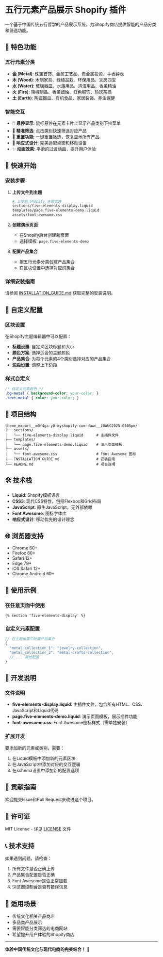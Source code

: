 # 五行元素产品展示 Shopify 插件

一个基于中国传统五行哲学的产品展示系统，为Shopify商店提供智能的产品分类和筛选功能。

## 🌟 特色功能

### 五行元素分类
- **金 (Metal)**: 珠宝首饰、金属工艺品、贵金属投资、手表钟表
- **木 (Wood)**: 木制家具、绿植盆栽、环保用品、文房四宝  
- **水 (Water)**: 玻璃器皿、水族用品、清洁用品、香薰精油
- **火 (Fire)**: 辣椒制品、香薰蜡烛、红色服饰、热饮茶品
- **土 (Earth)**: 陶瓷器皿、有机食品、家居装饰、养生保健

### 智能交互
- 🖱️ **悬停显示**: 鼠标悬停在元素卡片上显示产品类别下拉菜单
- 🎯 **精准筛选**: 点击类别快速筛选对应产品
- 🔄 **重置功能**: 一键重置筛选，恢复显示所有产品
- 📱 **响应式设计**: 完美适配桌面和移动设备
- ✨ **动画效果**: 平滑的过渡动画，提升用户体验

## 🚀 快速开始

### 安装步骤

1. **上传文件到主题**
   ```bash
   # 上传到 Shopify 主题文件
   sections/five-elements-display.liquid
   templates/page.five-elements-demo.liquid
   assets/font-awesome.css
   ```

2. **创建演示页面**
   - 在Shopify后台创建新页面
   - 选择模板: `page.five-elements-demo`

3. **配置产品集合**
   - 按五行元素分类创建产品集合
   - 在区块设置中选择对应的集合

### 详细安装指南

请参阅 [INSTALLATION_GUIDE.md](INSTALLATION_GUIDE.md) 获取完整的安装说明。

## 🎨 自定义配置

### 区块设置
在Shopify主题编辑器中可以配置：

- **标题设置**: 自定义区块标题和大小
- **颜色方案**: 选择适合的主题颜色
- **产品集合**: 为每个元素的4个类别选择对应的产品集合
- **边距设置**: 调整上下边距

### 样式自定义
```css
/* 自定义元素颜色 */
.bg-metal { background-color: your-color; }
.text-metal { color: your-color; }
```

## 📁 项目结构

```
theme_export__m0f4ga-y0-myshopify-com-dawn__20AUG2025-0505pm/
├── sections/
│   └── five-elements-display.liquid      # 主插件文件
├── templates/
│   └── page.five-elements-demo.liquid    # 演示页面模板
├── assets/
│   └── font-awesome.css                  # Font Awesome 图标
├── INSTALLATION_GUIDE.md                 # 安装指南
└── README.md                             # 项目说明
```

## 🛠️ 技术栈

- **Liquid**: Shopify模板语言
- **CSS3**: 现代CSS特性，包括Flexbox和Grid布局
- **JavaScript**: 原生JavaScript，无外部依赖
- **Font Awesome**: 图标字体库
- **响应式设计**: 移动优先的设计理念

## 🌐 浏览器支持

- Chrome 60+
- Firefox 60+ 
- Safari 12+
- Edge 79+
- iOS Safari 12+
- Chrome Android 60+

## 📝 使用示例

### 在任意页面中使用
```liquid
{% section 'five-elements-display' %}
```

### 自定义元素配置
```javascript
// 在主题设置中配置产品集合
{
  "metal_collection_1": "jewelry-collection",
  "metal_collection_2": "metal-crafts-collection",
  // ... 其他配置
}
```

## 🔧 开发说明

### 文件说明

- **five-elements-display.liquid**: 主插件文件，包含所有HTML、CSS、JavaScript和Liquid代码
- **page.five-elements-demo.liquid**: 演示页面模板，展示插件功能
- **font-awesome.css**: Font Awesome图标样式（需单独安装）

### 扩展开发

要添加新的元素或类别，需要：

1. 在Liquid模板中添加新的元素区块
2. 在JavaScript中添加对应的交互逻辑  
3. 在schema设置中添加新的配置选项

## 🤝 贡献指南

欢迎提交Issue和Pull Request来改进这个项目。

## 📄 许可证

MIT License - 详见 [LICENSE](LICENSE) 文件

## 📞 技术支持

如果遇到问题，请检查：

1. 所有文件是否正确上传
2. 产品集合配置是否正确
3. Font Awesome是否正常加载
4. 浏览器控制台是否有错误信息

## 🎯 适用场景

- 传统文化相关产品商店
- 多品类产品展示
- 需要智能分类筛选的电商网站
- 希望提升用户体验的Shopify商店

---

**体验中国传统文化与现代电商的完美结合！** 🎋
